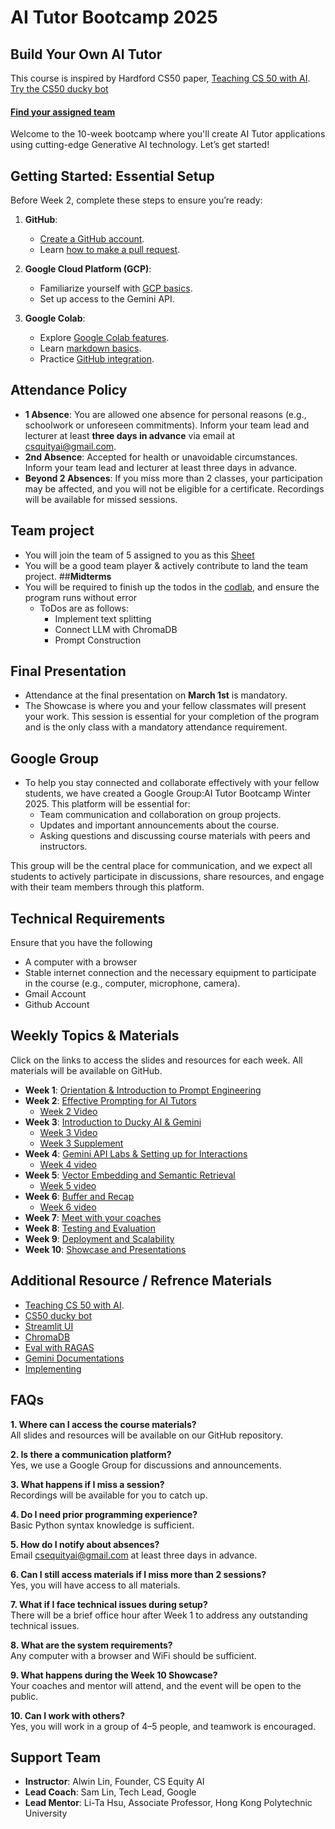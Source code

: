 # AI Tutor Bootcamp 2025

## **Build Your Own AI Tutor**
This course is inspired by Hardford CS50 paper, [Teaching CS 50 with AI](https://cs.harvard.edu/malan/publications/V1fp0567-liu.pdf). 
[Try the CS50 ducky bot](https://cs50.ai/chat)
#### [Find your assigned team](https://docs.google.com/spreadsheets/d/1zJ3A5tGGAmGDG4lIuX0zJPSKwJSySWqSH7619fxG-60/edit?gid=2089701332#gid=2089701332)
Welcome to the 10-week bootcamp where you'll create AI Tutor applications using cutting-edge Generative AI technology. Let’s get started!

## **Getting Started: Essential Setup**

Before Week 2, complete these steps to ensure you’re ready:

1. **GitHub**:
   - [Create a GitHub account](https://docs.github.com/en/get-started/start-your-journey/creating-an-account-on-github).
   - Learn [how to make a pull request](https://docs.github.com/en/get-started/start-your-journey/hello-world).

2. **Google Cloud Platform (GCP)**:
   - Familiarize yourself with [GCP basics](https://cloud.google.com/docs).
   - Set up access to the Gemini API.

3. **Google Colab**:
   - Explore [Google Colab features](https://colab.research.google.com/notebooks/basic_features_overview.ipynb).
   - Learn [markdown basics](https://colab.research.google.com/notebooks/markdown_guide.ipynb).
   - Practice [GitHub integration](https://colab.research.google.com/github/googlecolab/colabtools/blob/main/notebooks/colab-github-demo.ipynb).

## **Attendance Policy**
- **1 Absence**: You are allowed one absence for personal reasons (e.g., schoolwork or unforeseen commitments). Inform your team lead and lecturer at least **three days in advance** via email at [csquityai@gmail.com](mailto:csquityai@gmail.com).
- **2nd Absence**: Accepted for health or unavoidable circumstances. Inform your team lead and lecturer at least three days in advance.
- **Beyond 2 Absences**: If you miss more than 2 classes, your participation may be affected, and you will not be eligible for a certificate. Recordings will be available for missed sessions.
## **Team project**
- You will join the team of 5 assigned to you as this [Sheet](https://docs.google.com/spreadsheets/d/1zJ3A5tGGAmGDG4lIuX0zJPSKwJSySWqSH7619fxG-60/edit?gid=2089701332#gid=2089701332)
- You will be a good team player & actively contribute to land the team project.
##**Midterms**
- You will be required to finish up the todos in the [codlab](https://github.com/CSEquityAI/GenAI-Tutor-Bootcamp-2025/blob/main/ragStudentToDo.ipynb), and ensure the program runs without error
   - ToDos are as follows:
      - Implement text splitting
      - Connect LLM with ChromaDB
      - Prompt Construction
## **Final Presentation**
- Attendance at the final presentation on **March 1st** is mandatory.
- The Showcase is where you and your fellow classmates will present your work. This session is essential for your completion of the program and is the only class with a mandatory attendance requirement.
## **Google Group**
- To help you stay connected and collaborate effectively with your fellow students, we have created a Google Group:AI Tutor Bootcamp Winter 2025. This platform will be essential for:
   - Team communication and collaboration on group projects.
   - Updates and important announcements about the course.
   - Asking questions and discussing course materials with peers and instructors.
  
This group will be the central place for communication, and we expect all students to actively participate in discussions, share resources, and engage with their team members through this platform.
## **Technical Requirements**

Ensure that you have the following
- A computer with a browser
- Stable internet connection and the necessary equipment to participate in the course (e.g., computer, microphone, camera).
- Gmail Account
- Github Account


## **Weekly Topics & Materials**

Click on the links to access the slides and resources for each week. All materials will be available on GitHub.

- **Week 1**: [Orientation & Introduction to Prompt Engineering](https://github.com/CSEquityAI/2024-GenAI-Tutor-Bootcamp/tree/main/coursePowerPoint)
- **Week 2**: [Effective Prompting for AI Tutors](https://github.com/CSEquityAI/GenAI-Tutor-Bootcamp-2025/blob/main/coursePowerPoint/Week-2-Prompt-Engineering.pptx)
   - [Week 2 Video](https://drive.google.com/file/d/1SRHjjjDsWN_NurCkyDwJTmabE69jEKrK/view)     
- **Week 3**: [Introduction to Ducky AI & Gemini](https://github.com/CSEquityAI/GenAI-Tutor-Bootcamp-2025/blob/main/coursePowerPoint/Week-3-Intro-to-Gemini-and-Ducky.pdf)
   - [Week 3 Video](https://drive.google.com/file/d/1ljkzSp3kpk1AWvb7EYEhMnwC04Up71ZX/view?usp=sharing)
   - [Week 3 Supplement](https://www.youtube.com/watch?v=KJtZARuO3JY)
- **Week 4**: [Gemini API Labs & Setting up for Interactions](https://github.com/CSEquityAI/GenAI-Tutor-Bootcamp-2025/blob/main/coursePowerPoint/Week-4-Embedding-Models-and-Advanced-Queries.pdf)
   - [Week 4 video](https://drive.google.com/file/d/1JBWOaBifOkMvDmUs8TyxOlKGBsX-_vAh/view?usp=sharing)
- **Week 5**: [Vector Embedding and Semantic Retrieval](https://github.com/CSEquityAI/GenAI-Tutor-Bootcamp-2025/blob/main/coursePowerPoint/Week-5-Setting-up-and-basic-interactions.pdf)
   - [Week 5 video](https://drive.google.com/file/d/1n-tOStfWyqrWX2L6DspJ5u_sMQZUQlik/view?usp=sharing)
- **Week 6**: [Buffer and Recap](https://github.com/CSEquityAI/GenAI-Tutor-Bootcamp-2025/blob/main/coursePowerPoint/Week-6-Recap-buffer.pdf)
   - [Week 6 video](https://drive.google.com/file/d/1xIbp3LLZQETOkyaSmoX0qykLKLSq8kA2/view?usp=sharing)  
- **Week 7**: [Meet with your coaches](#)  
- **Week 8**: [Testing and Evaluation](#)  
- **Week 9**: [Deployment and Scalability](#)  
- **Week 10**: [Showcase and Presentations](#)  

## Additional Resource / Refrence Materials
- [Teaching CS 50 with AI](https://cs.harvard.edu/malan/publications/V1fp0567-liu.pdf). 
- [CS50 ducky bot](https://cs50.ai/chat)
- [Streamlit UI](https://docs.streamlit.io/get-started/fundamentals/main-concepts)
- [ChromaDB](https://docs.trychroma.com/docs/overview/getting-started)
- [Eval with RAGAS](https://docs.ragas.io/en/stable/getstarted/evals/)
- [Gemini Documentations](https://ai.google.dev/gemini-api/docs/quickstart?lang=python)
- [Implementing ]()
   
## **FAQs**

**1. Where can I access the course materials?**  
All slides and resources will be available on our GitHub repository.

**2. Is there a communication platform?**  
Yes, we use a Google Group for discussions and announcements.

**3. What happens if I miss a session?**  
Recordings will be available for you to catch up.

**4. Do I need prior programming experience?**  
Basic Python syntax knowledge is sufficient.

**5. How do I notify about absences?**  
Email [csequityai@gmail.com](mailto:csqeuityai@gmail.com) at least three days in advance.

**6. Can I still access materials if I miss more than 2 sessions?**  
Yes, you will have access to all materials.

**7. What if I face technical issues during setup?**  
There will be a brief office hour after Week 1 to address any outstanding technical issues.

**8. What are the system requirements?**  
Any computer with a browser and WiFi should be sufficient.

**9. What happens during the Week 10 Showcase?**  
Your coaches and mentor will attend, and the event will be open to the public.

**10. Can I work with others?**  
Yes, you will work in a group of 4–5 people, and teamwork is encouraged.

## **Support Team**
- **Instructor**: Alwin Lin, Founder, CS Equity AI  
- **Lead Coach**: Sam Lin, Tech Lead, Google  
- **Lead Mentor**: Li-Ta Hsu, Associate Professor, Hong Kong Polytechnic University  
